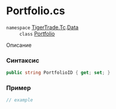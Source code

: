 
# Portfolio.cs
`namespace` [TigerTrade.Tc](../../../../TigerTrade.Tc.md).[Data](../../../../TigerTrade.Tc/Data.md)  
&nbsp;&nbsp;&nbsp;&nbsp;&nbsp;&nbsp;&nbsp;&nbsp;&nbsp;`class` [Portfolio](../../Portfolio.cs.md)

Описание

### Синтаксис
```csharp
public string PortfolioID { get; set; }
```
### Пример  
```csharp
// example
```
